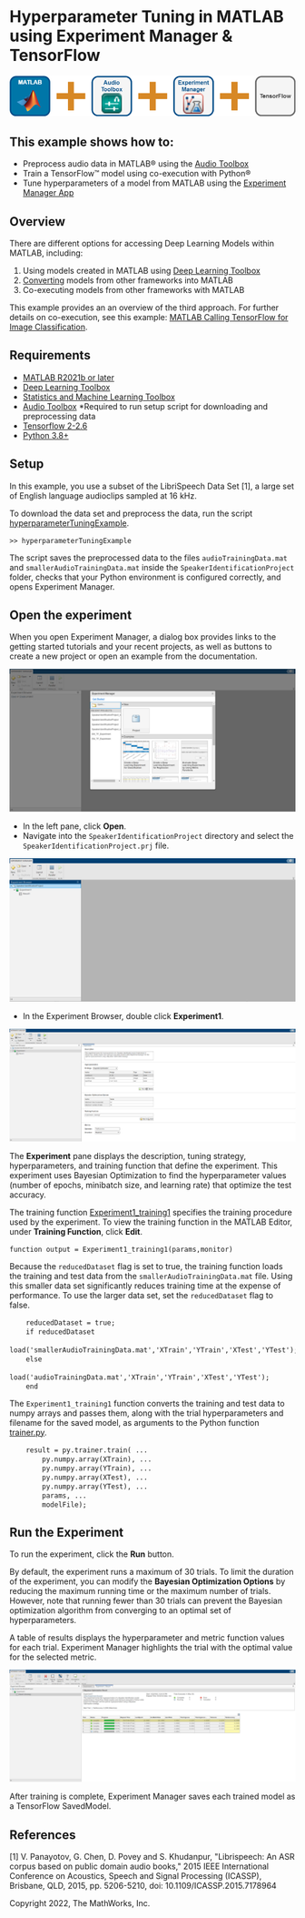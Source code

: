 # Hyperparameter Tuning in MATLAB using Experiment Manager & TensorFlow
![](images/ExperimentManagerCoexecution.png)

## This example shows how to:
* Preprocess audio data in MATLAB&reg; using the [Audio Toolbox](https://www.mathworks.com/products/audio.html)
* Train a TensorFlow&trade; model using co-execution with Python&reg;
* Tune hyperparameters of a model from MATLAB using the [Experiment Manager App](https://www.mathworks.com/help/deeplearning/ref/experimentmanager-app.html)

## Overview

There are different options for accessing Deep Learning Models within MATLAB, including:

1. Using models created in MATLAB using [Deep Learning Toolbox](https://www.mathworks.com/products/deep-learning.html)
2. [Converting](https://www.mathworks.com/help/deeplearning/deep-learning-import-and-export.html) models from other frameworks into MATLAB
3. Co-executing models from other frameworks with MATLAB

This example provides an an overview of the third approach. For further details on co-execution, see this example: [MATLAB Calling TensorFlow for Image Classification](https://insidelabs-git.mathworks.com/dwilling/matlab-calling-tensorflow-image-classification).

## Requirements 

* [MATLAB R2021b or later](https://www.mathworks.com/products/matlab.html)
* [Deep Learning Toolbox](https://www.mathworks.com/products/deep-learning.html)
* [Statistics and Machine Learning Toolbox](https://www.mathworks.com/products/statistics.html) 
* [Audio Toolbox](https://www.mathworks.com/products/audio.html) *Required to run setup script for downloading and preprocessing data
* [Tensorflow 2-2.6](https://www.tensorflow.org/install)
* [Python 3.8+](https://www.python.org/downloads/)

## Setup

In this example, you use a subset of the LibriSpeech Data Set [1], a large set of English language audioclips sampled at 16 kHz.

To download the data set and preprocess the data, run the script [hyperparameterTuningExample](https://insidelabs-git.mathworks.com/noahsung/experiment-manager-coexecution/-/blob/master/hyperparameterTuningExample.m). 
```Matlab:Code(Display)
>> hyperparameterTuningExample
```
The script saves the preprocessed data to the files `audioTrainingData.mat` and `smallerAudioTrainingData.mat` inside the `SpeakerIdentificationProject` folder, checks that your Python environment is configured correctly, and opens Experiment Manager.

## Open the experiment

When you open Experiment Manager, a dialog box provides links to the getting started tutorials and your recent projects, as well as buttons to create a new project or open an example from the documentation.

![Startup Page](images/startup_page.PNG)

- In the left pane, click **Open**.
- Navigate into the `SpeakerIdentificationProject` directory and select the `SpeakerIdentificationProject.prj` file.

![Experiment Browser](images/experiment_browser.PNG)

- In the Experiment Browser, double click **Experiment1**.

![Experiment Setup](images/experiment_setup.PNG)

The **Experiment** pane displays the description, tuning strategy, hyperparameters, and training function that define the experiment. This experiment uses Bayesian Optimization to find the hyperparameter values (number of epochs, minibatch size, and learning rate) that optimize the test accuracy.

The training function [Experiment1_training1](https://insidelabs-git.mathworks.com/noahsung/experiment-manager-coexecution/-/blob/master/SpeakerIdentificationProject/Experiment1_training1.m) specifies the training procedure used by the experiment. To view the training function in the MATLAB Editor, under **Training Function**, click **Edit**.

```
function output = Experiment1_training1(params,monitor)
```
Because the `reducedDataset` flag is set to true, the training function loads the training and test data from the `smallerAudioTrainingData.mat` file. Using this smaller data set significantly reduces training time at the expense of performance. To use the larger data set, set the `reducedDataset` flag to false.
```
    reducedDataset = true;
    if reducedDataset
        load('smallerAudioTrainingData.mat','XTrain','YTrain','XTest','YTest');
    else
        load('audioTrainingData.mat','XTrain','YTrain','XTest','YTest');
    end

```
The `Experiment1_training1` function converts the training and test data to numpy arrays and passes them, along with the trial hyperparameters and filename for the saved model, as arguments to the Python function [trainer.py](https://insidelabs-git.mathworks.com/noahsung/experiment-manager-coexecution/-/blob/master/SpeakerIdentificationProject/trainer.py).
```
    result = py.trainer.train( ...
        py.numpy.array(XTrain), ...
        py.numpy.array(YTrain), ...
        py.numpy.array(XTest), ...
        py.numpy.array(YTest), ...
        params, ...
        modelFile);
```

## Run the Experiment

To run the experiment, click the **Run** button. 

By default, the experiment runs a maximum of 30 trials. To limit the duration of the experiment, you can modify the **Bayesian Optimization Options** by reducing the maximum running time or the maximum number of trials. However, note that running fewer than 30 trials can prevent the Bayesian optimization algorithm from converging to an optimal set of hyperparameters.

A table of results displays the hyperparameter and metric function values for each trial. Experiment Manager highlights the trial with the optimal value for the selected metric.

![Experiment Running](images/experiment_running.PNG)

After training is complete, Experiment Manager saves each trained model as a TensorFlow SavedModel.

## References

[1] V. Panayotov, G. Chen, D. Povey and S. Khudanpur, "Librispeech: An ASR corpus based on public domain audio books," 2015 IEEE International Conference on Acoustics, Speech and Signal Processing (ICASSP), Brisbane, QLD, 2015, pp. 5206-5210, doi: 10.1109/ICASSP.2015.7178964

Copyright 2022, The MathWorks, Inc.
